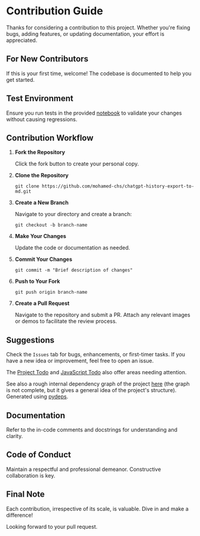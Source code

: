 # Contribution Guide

Thanks for considering a contribution to this project. Whether you're fixing bugs, adding features, or updating documentation, your effort is appreciated.

## For New Contributors

If this is your first time, welcome! The codebase is documented to help you get started.

## Test Environment

Ensure you run tests in the provided [notebook](playground.ipynb) to validate your changes without causing regressions.

## Contribution Workflow

1. **Fork the Repository**

   Click the fork button to create your personal copy.

2. **Clone the Repository**

   `git clone https://github.com/mohamed-chs/chatgpt-history-export-to-md.git`

3. **Create a New Branch**

   Navigate to your directory and create a branch:

   `git checkout -b branch-name`

4. **Make Your Changes**

   Update the code or documentation as needed.

5. **Commit Your Changes**

   `git commit -m "Brief description of changes"`

6. **Push to Your Fork**

   `git push origin branch-name`

7. **Create a Pull Request**

   Navigate to the repository and submit a PR. Attach any relevant images or demos to facilitate the review process.

## Suggestions

Check the `Issues` tab for bugs, enhancements, or first-timer tasks. If you have a new idea or improvement, feel free to open an issue.

The [Project Todo](TODO.md) and [JavaScript Todo](js/how_to_use.md#still-working-on) also offer areas needing attention.

See also a rough internal dependency graph of the project [here](assets/deps_graph.png) (the graph is not complete, but it gives a general idea of the project's structure). Generated using [pydeps](https://github.com/thebjorn/pydeps).

## Documentation

Refer to the in-code comments and docstrings for understanding and clarity.

## Code of Conduct

Maintain a respectful and professional demeanor. Constructive collaboration is key.

## Final Note

Each contribution, irrespective of its scale, is valuable. Dive in and make a difference!

Looking forward to your pull request.
